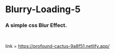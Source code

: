 # Blurry-Loading-5

<h3>
A simple css Blur Effect.
</h3>

<br> 

link = https://profound-cactus-9a8f51.netlify.app/
